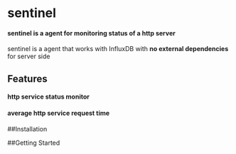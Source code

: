 # sentinel
#### sentinel is a agent for monitoring status of a http server
sentinel is a agent that works with InfluxDB with **no external dependencies**
for server side
## Features

#### http service status monitor
#### average http service request time

##Installation

##Getting Started
